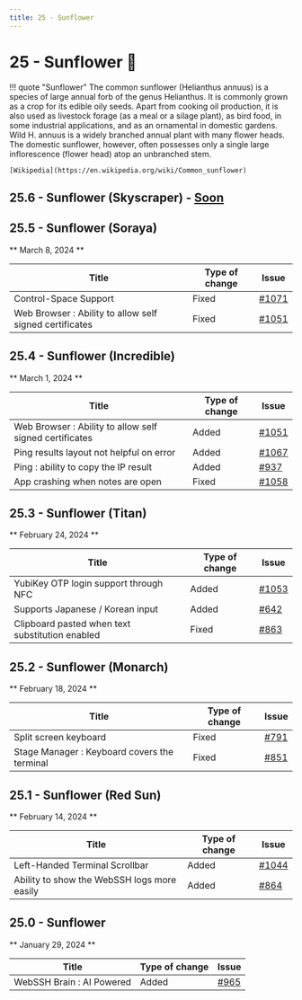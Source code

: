 ```yaml
---
title: 25 - Sunflower
---
```

# 25 - Sunflower :sunflower:
!!! quote "Sunflower"
    The common sunflower (Helianthus annuus) is a species of large annual forb of the genus Helianthus. It is commonly grown as a crop for its edible oily seeds. Apart from cooking oil production, it is also used as livestock forage (as a meal or a silage plant), as bird food, in some industrial applications, and as an ornamental in domestic gardens. Wild H. annuus is a widely branched annual plant with many flower heads. The domestic sunflower, however, often possesses only a single large inflorescence (flower head) atop an unbranched stem.

    [Wikipedia](https://en.wikipedia.org/wiki/Common_sunflower)

## 25.6 - Sunflower (Skyscraper) - [Soon](https://webssh.net/documentation/becoming-external-tester/)

## 25.5 - Sunflower (Soraya)
** March 8, 2024 **

| Title | Type of change | Issue |
| --- | --- | --- |
| Control-Space Support | Fixed | [#1071](https://github.com/isontheline/pro.webssh.net/issues/1071) |
| Web Browser : Ability to allow self signed certificates | Fixed | [#1051](https://github.com/isontheline/pro.webssh.net/issues/1051) |

## 25.4 - Sunflower (Incredible)
** March 1, 2024 **

| Title | Type of change | Issue |
| --- | --- | --- |
| Web Browser : Ability to allow self signed certificates | Added | [#1051](https://github.com/isontheline/pro.webssh.net/issues/1051) |
| Ping results layout not helpful on error | Added | [#1067](https://github.com/isontheline/pro.webssh.net/issues/1067) |
| Ping : ability to copy the IP result | Added | [#937](https://github.com/isontheline/pro.webssh.net/issues/937) |
| App crashing when notes are open | Fixed | [#1058](https://github.com/isontheline/pro.webssh.net/issues/1058) |

## 25.3 - Sunflower (Titan)
** February 24, 2024 **

| Title | Type of change | Issue |
| --- | --- | --- |
| YubiKey OTP login support through NFC | Added | [#1053](https://github.com/isontheline/pro.webssh.net/issues/1053) |
| Supports Japanese / Korean input | Added | [#642](https://github.com/isontheline/pro.webssh.net/issues/642) |
| Clipboard pasted when text substitution enabled | Fixed | [#863](https://github.com/isontheline/pro.webssh.net/issues/863) |

## 25.2 - Sunflower (Monarch)
** February 18, 2024 **

| Title | Type of change | Issue |
| --- | --- | --- |
| Split screen keyboard | Fixed | [#791](https://github.com/isontheline/pro.webssh.net/issues/791) |
| Stage Manager : Keyboard covers the terminal | Fixed | [#851](https://github.com/isontheline/pro.webssh.net/issues/851) |

## 25.1 - Sunflower (Red Sun)
** February 14, 2024 **

| Title | Type of change | Issue |
| --- | --- | --- |
| Left-Handed Terminal Scrollbar | Added | [#1044](https://github.com/isontheline/pro.webssh.net/issues/1044) |
| Ability to show the WebSSH logs more easily | Added | [#864](https://github.com/isontheline/pro.webssh.net/issues/864) |

## 25.0 - Sunflower
** January 29, 2024 **

| Title | Type of change | Issue |
| --- | --- | --- |
| WebSSH Brain : AI Powered | Added | [#965](https://github.com/isontheline/pro.webssh.net/issues/965) |